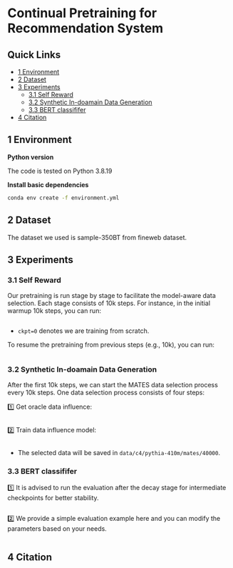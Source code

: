 # Continual Pretraining for Recommendation System


## Quick Links

- [1 Environment](#1-environment)
- [2 Dataset](#2-dataset)
- [3 Experiments](#3-experiments)
  - [3.1 Self Reward](#31-Self-Reward)
  - [3.2 Synthetic In-doamain Data Generation](#32-Synthetic-In-doamain-Data-Generation)
  - [3.3 BERT classififer](#33-BERT-classififer)
- [4 Citation](#4-citation)

## 1 Environment

**Python version**

The code is tested on Python 3.8.19

**Install basic dependencies**

```bash
conda env create -f environment.yml 
```

## 2 Dataset
The dataset we used is sample-350BT from fineweb dataset. 

## 3 Experiments


### 3.1 Self Reward

Our pretraining is run stage by stage to facilitate the model-aware data selection. Each stage consists of 10k steps. For instance, in the initial warmup 10k steps, you can run:

```bash

```

- `ckpt=0` denotes we are training from scratch.

To resume the pretraining from previous steps (e.g., 10k), you can run:

```bash

```

### 3.2 Synthetic In-doamain Data Generation

After the first 10k steps, we can start the MATES data selection process every 10k steps. One data selection process consists of four steps:

1️⃣ Get oracle data influence:

```bash
```


2️⃣ Train data influence model:

```bash

```

- The selected data will be saved in `data/c4/pythia-410m/mates/40000`.

### 3.3 BERT classififer

1️⃣ It is advised to run the evaluation after the decay stage for intermediate checkpoints for better stability.

```bash

```

2️⃣ We provide a simple evaluation example here and you can modify the parameters based on your needs.

```bash

```

## 4 Citation

